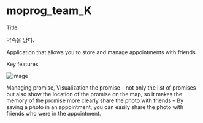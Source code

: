 # moprog_team_K
Title

약속을 담다.

Application that allows you to store and manage appointments with friends.

Key features

![image](https://user-images.githubusercontent.com/75177296/173236530-fac1b2ae-a567-4691-afb5-7ec06a5de063.png)

Managing promise,
Visualization the promise – not only the list of promises but also show the location of the promise on the map, so it makes the memory of the promise more clearly
share the photo with friends – By saving a photo in an appointment, you can easily share the photo with friends who were in the appointment.

